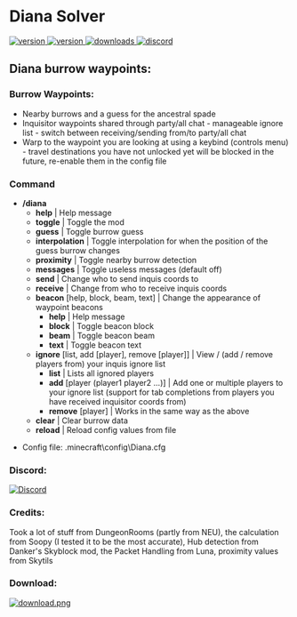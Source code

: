 # Diana Solver

<p>
  <a href="https://github.com/Doppelclick/Diana/releases/latest" target="_blank">
    <img alt="version" src="https://img.shields.io/github/release/Doppelclick/Diana?color=blue&style=for-the-badge" />
  </a>
  <a href="https://modrinth.com/mod/diana" target="_blank">
    <img alt="version" src="https://img.shields.io/badge/dynamic/json?label=Modrinth%20Downloads&query=downloads&url=https%3A%2F%2Fapi.modrinth.com%2Fv2%2Fproject%2Fdiana&color=brightgreen&style=for-the-badge"/>
  </a>
  <a href="https://github.com/Doppelclick/Diana/releases/latest" target="_blank">
    <img alt="downloads" src="https://img.shields.io/github/downloads/Doppelclick/Diana/total?label=Github%20Downloads&suffix=&color=black&style=for-the-badge" />
  </a>
  <a href="https://discord.com/channels/@me" target="_blank">
    <img alt="discord" src="https://img.shields.io/badge/Discord-Doppelclick%235993-blue?style=for-the-badge&logo=appveyor" />
  </a>
</p>

## Diana burrow waypoints:

### Burrow Waypoints:
+ Nearby burrows and a guess for the ancestral spade
+ Inquisitor waypoints shared through party/all chat - manageable ignore list - switch between receiving/sending from/to party/all chat
+ Warp to the waypoint you are looking at using a keybind (controls menu) - travel destinations you have not unlocked yet will be blocked in the future, re-enable them in the config file

### Command
+ **/diana**
  + **help** | Help message
  + **toggle** | Toggle the mod
  + **guess** | Toggle burrow guess
  + **interpolation** | Toggle interpolation for when the position of the guess burrow changes
  + **proximity** | Toggle nearby burrow detection
  + **messages** | Toggle useless messages (default off)
  + **send** | Change who to send inquis coords to
  + **receive** | Change from who to receive inquis coords
  + **beacon** [help, block, beam, text] | Change the appearance of waypoint beacons
    + **help** | Help message
    + **block** | Toggle beacon block
    + **beam** | Toggle beacon beam
    + **text** | Toggle beacon text
  + **ignore** [list, add [player], remove [player]] | View / (add / remove players from) your inquis ignore list
    + **list** | Lists all ignored players
    + **add** [player (player1 player2 ...)] | Add one or multiple players to your ignore list (support for tab completions from players you have received inquisitor coords from)
    + **remove** [player] | Works in the same way as the above
  + **clear** | Clear burrow data
  + **reload** | Reload config values from file

- Config file: .minecraft\config\Diana.cfg

### Discord:
[![Discord](https://img.shields.io/badge/Discord-Doppelclick%235993-blue?style=for-the-badge&logo=appveyor)](https://discord.com/channels/@me)

### Credits:
Took a lot of stuff from DungeonRooms (partly from NEU), the calculation from Soopy (I tested it to be the most accurate), Hub detection from Danker's Skyblock mod, the Packet Handling from Luna, proximity values from Skytils

### Download:
<p>
  <a href="https://github.com/Doppelclick/Diana/releases/latest" target="_blank">
    <img alt="download.png" src="https://img.shields.io/badge/%E2%A0%80-Download-brightgreen?style=for-the-badge&logo=appveyor" />
  </a>
</p>
